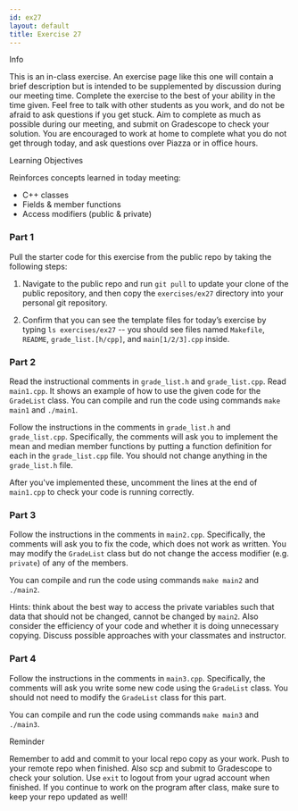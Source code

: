 ```yaml
---
id: ex27
layout: default
title: Exercise 27
---
```


<div class='admonition info'>
<div class='title'>Info</div>
<div class='content'>
<p>This is an in-class exercise. An exercise page like this one will contain a brief description but is intended to be supplemented by discussion during our meeting time. Complete the exercise to the best of your ability in the time given. Feel free to talk with other students as you work, and do not be afraid to ask questions if you get stuck. Aim to complete as much as possible during our meeting, and submit on Gradescope to check your solution. You are encouraged to work at home to complete what you do not get through today, and ask questions over Piazza or in office hours.</p>
</div>
</div>


<div class='admonition tip'>
<div class='title'>Learning Objectives</div>
<div class='content'>
<p>Reinforces concepts learned in today meeting:</p>
<ul>
<li>C++ classes</li>
<li>Fields &amp; member functions</li>
<li>Access modifiers (public &amp; private)</li>
</ul>
</div>
</div>


### Part 1
Pull the starter code for this exercise from the public repo by taking the following steps:

1. Navigate to the public repo and run `git pull` to update your clone of the public repository, and then copy the `exercises/ex27` directory into your personal git repository.

2.	Confirm that you can see the template files for today’s exercise by typing `ls exercises/ex27` -- you should see files named `Makefile`, `README`, `grade_list.[h/cpp]`, and `main[1/2/3].cpp` inside.

### Part 2
Read the instructional comments in `grade_list.h` and `grade_list.cpp`. Read `main1.cpp`.  It shows an example of how to use the given code for the `GradeList` class. You can compile and run the code using commands `make main1` and `./main1`.

Follow the instructions in the comments in `grade_list.h` and `grade_list.cpp`.  Specifically, the comments will ask you to implement the mean and median member functions by putting a function definition for each in the `grade_list.cpp` file. You should not change anything in the `grade_list.h` file.

After you've implemented these, uncomment the lines at the end of `main1.cpp` to check your code is running correctly. 

### Part 3
Follow the instructions in the comments in `main2.cpp`.  Specifically, the comments will ask you to fix the code, which does not work as written.  You may modify the `GradeList` class but do not change the access modifier (e.g. `private`) of any of the members.

You can compile and run the code using commands `make main2` and `./main2`.

Hints: think about the best way to access the private variables such that data that should not be changed, cannot be changed by `main2`. Also consider the efficiency of your code and whether it is doing unnecessary copying. Discuss possible approaches with your classmates and instructor.

### Part 4
Follow the instructions in the comments in `main3.cpp`.  Specifically, the comments will ask you write some new code using the `GradeList` class.  You should not need to modify the `GradeList` class for this part.

You can compile and run the code using commands `make main3` and `./main3`.

<div class='admonition tip'>
<div class='title'>Reminder</div>
<div class='content'>
<p>Remember to add and commit to your local repo copy as your work. Push to your remote repo when finished. Also scp and submit to Gradescope to check your solution. Use <code>exit</code> to logout from your ugrad account when finished. If you continue to work on the program after class, make sure to keep your repo updated as well!</p>
</div>
</div>

